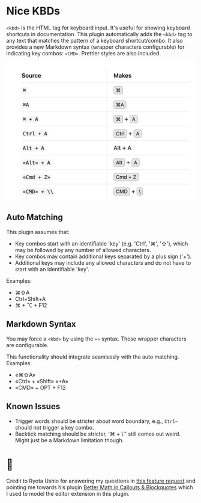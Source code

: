 # Nice KBDs

`<kbd>` is the HTML tag for keyboard input. It's useful for showing keyboard shortcuts in documentation. This plugin automatically adds the `<kbd>` tag to any text that matches the pattern of a keyboard shortcut/combo. It also provides a new Markdown syntax (wrapper characters configurable) for indicating key combos: `«CMD»`. Prettier styles are also included.

![Examples of key combos](demo.png)

## Auto Matching

This plugin assumes that:
- Key combos start with an identifiable 'key' (e.g. 'Ctrl', '⌘', '⇧'), which may be followed by any number of allowed characters.
- Key combos may contain additional keys separated by a plus sign ('+').
- Additional keys may include any allowed characters and do not have to start with an identifiable 'key'.

Examples:
- ⌘⇧A
- Ctrl+Shift+A
- ⌘ + ⌥ + F12

## Markdown Syntax

You may force a `<kbd>` by using the `«»` syntax. These wrapper characters are configurable.

This functionality should integrate seamlessly with the auto matching. Examples:
- «⌘⇧A»
- «Ctrl» + «Shift» «+A»
- «CMD» + OPT + F12

## Known Issues

- Trigger words should be stricter about word boundary, e.g., `Ctrl~` should not trigger a key combo.
- Backtick matching should be stricter, '⌘ + \\`' still comes out weird. Might just be a Markdown limitation though.

# 🎩

Credit to Ryota Ushio for answering my questions in [this feature request](https://forum.obsidian.md/t/plugin-api-expose-live-edit-functionality-for-extension/73447/7) and pointing me towards his plugin [Better Math in Callouts & Blockquotes](https://github.com/RyotaUshio/obsidian-math-in-callout/blob/master/src/decorations.ts) which I used to model the editor extension in this plugin.
